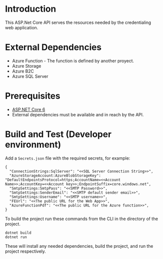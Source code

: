 # Introduction 
This ASP.Net Core API serves the resources needed by the credentialing web application. 

# External Dependencies
* Azure Function - The function is defined by another proyect.
* Azure Storage
* Azure B2C
* Azure SQL Server

# Prerequisites
* [ASP.NET Core 6](https://dotnet.microsoft.com/en-us/download/dotnet/6.0)
* External dependencies must be available and in reach by the API.

# Build and Test (Developer environment)
Add a `Secrets.json` file with the required secrets, for example:
```
{
  "ConnectionStrings:SqlServer": "<<SQL Server Connection String>>",
  "AzureStorageAccount:AzureBlobStorageKey": "DefaultEndpointsProtocol=https;AccountName=<<Account Name>>;AccountKey=<<Account key>>;EndpointSuffix=core.windows.net",
  "SmtpSettings:SmtpPass": "<<SMTP Password>>",
  "SmtpSettings:SenderEmail": "<<SMTP default sender email>>",
  "SmtpSettings:Username": "<<SMTP username>>",
  "FEUrl": "<<The public URL for the Web App>>",
  "AzureFunctionPdf": "<<The public URL for the Azure function>>",
}
```

To build the project run these commands from the CLI in the directory of the project.
```
dotnet build
dotnet run
```
These will install any needed dependencies, build the project, and run the project respectively.